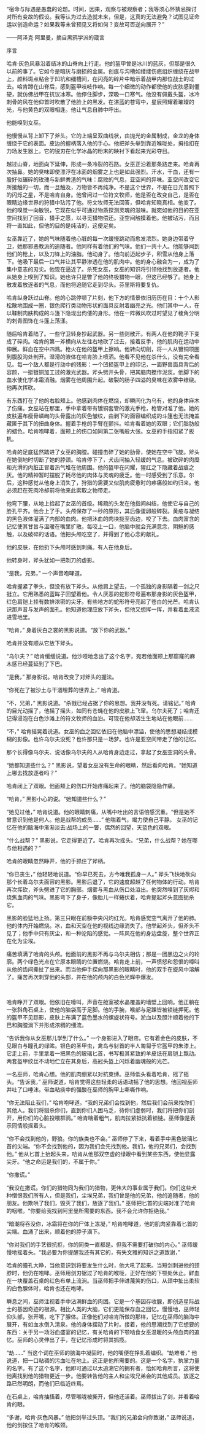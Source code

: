 
“宿命与际遇是愚蠢的论题。时间，因果，观察与被观察者；我等须心怀猜忌探讨对所有变故的假设。我等认为过去造就未来，但是，这真的无法避免？试图见证命运以创造命运？如果我等未曾预见又将如何？变故可否逆向展开？”

——阿泽克·阿里曼，摘自黑鸦学派的箴言


序言

哈肯·灰色风暴沿着结冰的山脊向上行走。他的盔甲曾是冰川的蓝灰，但那是很久以前的事了。它如今是暗灰与磨损的金属。创痕与沟槽如缕缕伤疤组织缠绕在战甲上，颜料斑点粘合于凹坑和细槽间，在闪亮的碎片中暗示着战甲内那位战士的过去。哈肯蹲在山脊后，感到盔甲吱吱作响。每一个细微的动作都使他的皮肤感到僵硬，就仿佛战甲在抗议冰寒。他停住脚步，深吸一口寒气。他没有佩戴头盔，冰冷刺骨的风在他仰首时吹散了他脸上的黑发。在湛蓝的苍穹中，星辰照耀着璀璨的光，与他黄色的双眼相逢。他让气息自肺中呼出。

他能嗅到女巫。

他慢慢从背上卸下了斧头。它的上端呈双曲线状，由抛光的金属制成，金龙的身体缠绕于它的表面。皮边的握柄落入他的手心。他把斧头举到靠近喉咙处，拇指扣在力场发生器上。它的锐刃在化学冰晶的粉末的映衬下看起来光彩夺目。

越过山脊，地面向下延伸，形成一条冷裂的石路。女巫正沿着那条路走来。哈肯再次抽鼻。她的臭味即使漂浮在冰面的烟雾之上也是如此强烈。汗水，干血，还有一股好似碾碎的玫瑰与新鲜粪渣的气味：腐败的气息，亚空间的异味。亚空间改变它所接触的一切，而一旦触及，万物皆不再纯净。不是这个世界，不是在日光普照下的闪烁之星，不是哈肯自身。他曾问过一位符文牧师，他是否在改变自己，是否在眼睛边缘世界的狩猎中玷污了他。符文牧师无法回答，但哈肯知晓真相。他变了。他的嗅觉一向敏锐，它现在似乎可通过物质探测灵魂的滋味。就宛如他的目的在亚空间找到了回音，猎手之愿，以寻觅猎物偿还。亚空间触摸着他。他被玷污，而且将一直如此，但他的目的是纯洁的，这便足矣。

女巫靠近了，她的气味随着他心脏的每一次缓慢跳动而愈发浓烈。她身边带着守卫，她那邪恶教派的追随者。他同样有着他们的气味。他们一共十人。他能够闻到他们的枪上，以及刀锋上的油脂。他动身了。他向前迈起步子，积雪从他身上落下。他吸下最后一口气并让其平静渗透在他的肌肉中。他的身心融合为一，成为了集中意志的刃尖。他现在逼近了。杀死女巫，女巫的知识将引领他找到放逐者。他从她身上嗅到了知识。她也许只是瞥了他的终极猎物一眼，但这已经够了。她身上散发着放逐者的气息，而他将追随它走到尽头。芬里斯将要复仇。

哈肯纵身跃过山脊。他的心跳停顿了片刻，他下方的情景依旧历历在目：十个人影松散地围成一圈，银色爬行类动物形状的面具反射着幽亮之光。他们其中一人，在以鞣制肉肤构成的斗篷下隐现出佝偻的身形。他在一阵微风吹过时望见了棱角分明的刺青图饰在斗篷上荡漾。

随后哈肯着陆了。一些守卫转身抄起武器。另一些则散开。有两人在他的靴子下变成了碎肉。哈肯的第一斧横向从左往右地砍了过去，接着反手，他的肌肉在运动中伸展。鲜血在空中四溅。枪火在他的盔甲上擦响。他转向切削，将一人从镀铜项圈到腹股沟处剖开。湿滑的液体在哈肯脸上喷洒。他看不见他在杀什么，没有完全看见。每一个敌人都是行动中的残影：一个凹损盔甲上的印记，一面野兽面具背后的容颜，一挺镀铜加工过的激光武器。斧头劈开头骨，把其脑肉搅作泥浆。他脚下的血水使化学冰霜消融。烟雾在他周围升起。破裂的肠子四溢的臭味在浓雾中缭绕。他再次挥砍。

有东西打在了他的右脸颊上。他感到肉体在燃烧，却瞬间化为乌有，他的身体麻木了伤痛。女巫站在那里，手中拿着带有镀铜套管的激光手枪，枪管对准了他。她的皮肤遍布瘦骨嶙峋的头骨露出的灰色皱纹，由剥下的面容编织成的斗篷也无法掩盖藏匿于其下的扭曲身体。握着手枪的手臂在颤抖。哈肯看着她的双眼；它们脂肪般的蜡色。哈肯咆哮着，面颊上的伤口如同第二张嘴般大张。女巫的手指扣紧了扳机。

哈肯的足底猛然踏进了女巫的胸膛。碰撞击碎了她的肋骨，使她在空中飞旋。斧头在她倒地时切断了她的脖颈。哈肯停下了，犬齿间抽入轻缓的气息。被砍碎的肉糜和光滑的内脏正冒着热气堆在他周围。他的盔甲在闪耀，猩红之下隐藏着战痕之灰。他的精神暂时摆脱了耗尽他的肉体与灵魂的疲乏。他一时感受到了乐意。尔后，这种感觉从他身上消失了，狩猎的需要又似肌肉疲惫时的疼痛般如约归来。他必须赶在死肉冷却前将他来此索取之物带走。

他弯下腰，从地上拾起了女巫的首级。稀疏的头发在他指间纠结，他使它与自己的脸孔平齐。他合上了手。头颅保存了一秒的原形，其后像蛋卵般碎裂。黄疮与凝结的黑色液体灌满了内部的血肉。他把沐血的肉块拢至齿边，咬了下去。血肉富含的记忆使其甘旨与温暖在嘴里扩散。每咬上一口，他脑中就会充满意念，阴魅的感触，以及破碎的话语。他把头颅吃空了，并得到了他心念的献礼。

他的皮肤，在他扔下头颅时感到刺痛。有人在他身后。

他转身时，斧头犹如一把剃刀的虚影。

“是我，兄弟，” 一个声音咆哮道。

哈肯握紧了拳头，但没有放下斧头。从他肩上望去，一个孤独的身影隔着一剑之尺挺立。它用熟悉的蓝眸子回望着他。令人厌恶的蛇形符号遍布那身影的灰色盔甲，红色肩铠上挂有数排浓密的尖牙。有些地方的蛇形符号亮起了苍白的光芒。哈肯认识那声音与发声的面孔。他知道他理应放下斧头，但他又想挥一挥，并看着血液流进雪地里。

“哈肯，” 身着灰白之裳的黑影说道。“放下你的武器。”

哈肯并没有顺从它放下斧头。

“乌尔夫？” 哈肯缓缓说道。他沙哑地念出了这个名字，宛若他面颊上那窟窿的麻木感已经蔓延到了下巴。

“是我，” 那身影说。哈肯改变了对斧头的握法。

“你死在了被沙土与干涸埋葬的世界上，” 哈肯道。

“不，兄弟，” 黑影说道。“杀戮已经占据了你的思想。我并没有死。请铭记。” 哈肯的目光动摇了，他摇了摇头，如同有苍蝇在他的皮肤上飞窜。乌尔夫死了；哈肯还记得浸泡在白色沙滩上的符文牧师的血泊。可现在他却活生生地站在他眼前……

“不，” 哈肯摇晃着说道。女巫的血之回忆依旧在他脑中漂溢，使他的思想凝结成模糊的影像。也许乌尔夫没死？也许那只是一场梦。也许是亚空间带走了他的记忆。

那个长得像乌尔夫、说话像乌尔夫的人从哈肯身边走过，拿起了女巫空洞的头骨。

“她都知道些什么？” 黑影说，望着女巫没有生命的眼睛，然后看向哈肯。“她知道上哪去找放逐者吗？”

哈肯闭上了双眼。他面颊上的伤口开始疼痛起来了。他的脑袋隐隐作痛。

“哈肯，” 黑影小心的说。“她知道些什么？”

“她见过他，” 哈肯说道。他的眼睛刺痛，从嘴中吐出的言语倍感沉重。“但是她不曾意识到他是何人。他是战帮的成员……” 他喘着气，竭力使自己平静。 女巫的记忆在他的脑海中渐渐淡去:战场上的一瞥，偶然的回望，天蓝色的双眼。

“什么战帮？” 黑影说，它走得更近了。哈肯再次摇头。“兄弟，什么战帮？她在哪与他相遇的？”

哈肯的眼睛忽然睁开，他的手抓住了斧柄。

“你已丧生，” 他轻轻地说道。“你早已死去，方今唯我孤身一人。” 斧头飞快地砍向那个长着乌尔夫面容的黑影。黑影后退了，它的速度超越了任何物体的行动。哈肯再次挥砍，斧头劈进了它的胸部。烟雾与黑血从伤口处溢出。他突然嗅到了灰烬和烧焦血肉的气味。黑影弯下了身子，像胎儿一样蜷伏着，哈肯提起斧头意图扼杀它。

黑影的脸猛地上扬。第三只眼在前额中央闪灼红光。哈肯感觉空气离开了他的肺。他的体内开始燃烧。冰，血和天空在他的视线边缘消失了。他举起斧头，但斧头不见了；他手中只有灰尘，和一种沦陷的感觉。一阵风在他的身边盘旋，整个世界正在化为尘埃。

痛苦填满了哈肯的头颅。他面前的黑影不再与乌尔夫相仿；那是一团黑边之火的轮廓。两个绿色光点在它原本眼睛的位置燃烧。哈肯走上前，一声愤怒和怨恨的嚎叫从他的齿间撕扯了出来。而当他伸手探向那黑影的眼睛时，他的双手在旋风中溶解了。痛苦再次刺穿他的头部，并在他的颅内的白色光辉中爆发。

 

哈肯睁开了双眼。他依旧在嚎叫，声音在舱室被水晶覆盖的墙壁上回响。他正躺在一张斜角石桌上，使他的脑袋高于足脚。他的手腕，喉部与足踝皆被锁链押死。他的盔甲不见踪影，皮肤上布满了蓝色墨水的螺旋状符号。淤血以及胆汁顺着他的下巴和胸膛淌下并形成浓稠的细流。

“告诉我你从女巫那儿学到了什么。” 一个身影进入了眼帘。它有着金色的皮肤，不见眼白与瞳孔的绿眸。银色的圣甲虫，禽鸟与豺首的半人匍匐于它盔甲的朱漆上。它走上前，手里拿着一把黑色的玻璃匕首，书写极其紧致的羊皮纸在肩铠上飘动。两套盔甲纹丝不动地伫立在其身后，高冠头盔上闪烁着幽魂般的光芒。

一名巫师，哈肯心想。他的肌肉绷紧以对抗束缚。巫师低头看着哈肯，摇了摇头。“告诉我，” 巫师说道，哈肯觉得这些轻柔的话语动摇了他的思想。他回视巫师并吐了口唾沫。带血粘痰中的强酸在巫师的胸甲上嘶嘶作响。

“你无法阻止我们，” 哈肯咆哮道。“我的兄弟们会找到他，然后我们会前来找你们其他人。我们将猎杀你们，直到你们人困马乏，待你们虚弱时，我们将把你们剖开，用你们的心脏投喂群鸦。” 哈肯喘着粗气，肌肉拉紧抵抗着锁链。巫师像是表示同情般摇着头。

“你不会找到他的，野狼。你的族类也不会。” 巫师停了下来，看着手中黑色玻璃匕首的尖端。“你不会找到他的，因为我们会先找到他。我们，他的兄弟们，会找到他。” 他从匕首上抬起头来，哈肯从他那双空虚的绿眼中看到某些东西，使他显露尖牙。“他之命运是我们的，不属于你。”

“你撒谎。”

“我没在撒谎。你们的猎物同为我们的猎物，更伟大的事业属于我们。你们这些犬种憎恨我们所有人，但是我们，尘埃兄弟，我们曾是他的兄弟，他的追随者，他的朋友。他欺哄了我们，毁灭了我们，放逐了我们。” 巫师把匕首的尖端对准了哈肯的咽喉。“你要给我找到阿里曼所需要的东西。我不会允许你拒绝我。”

“暗潮将吞没你，冰霜将在你的尸体上冻凝，” 哈肯咆哮道，他的肌肉紧靠着匕首的尖端。血涌了出来，顺着他的脖子滴下。

“你对我们的手艺很抗拒，你的同类一直都是。但我不需要打破你的内心。” 巫师缓慢地摇着头。“我必要为你提醒我还有其它的，有失文雅的知识之道致谢，”

哈肯的瞳孔大睁，当他意识到将要发生什么时，他大吼了起来。当短剑刺进他的颈脖时，他仍在咆哮。巫师用剑刃锯过了哈肯的喉咙，正好在他的下颚处休止。鲜血在一块覆盖石桌的红色布单上流淌。当巫师把手伸进蔑笑的伤口，从颈中扯出柔软的白色腺体时，哈肯也还在咆哮。

瞬息之间，巫师注视着手中沾满鲜血的肉团。它是一个基因存收腺，即创造星际战士的基因奇迹的根源。相比人类的大脑，它们更能保存血之回忆。慢慢地，巫师轻仰头部，张开嘴，吃下了腺体。正像他们对哈肯所做的那样，记忆在巫师的脑海中展开，有如血水倒入清泉。他的身体摆动了片时。接着，他的思潮找到了它想要的东西：关于另一场浴血盛宴的记忆，有关哈肯的下颚啮食女巫温暖的头颅血肉的追忆。巫师的心灵伸出了手，在记忆形成时将其抓揽。

“劫……” 当这个词在巫师的脑海中凝固时，他的嘴便在挣扎着编织。“劫难者，” 他说道，把一口粘稠的污血吐在地上。这正是他所需要的。这是一个名字，执掌力量的名字。有了这个名字，他即可通过以太追溯它的拥有者，恰如哈肯所言，这将使他离找到他的猎物更近一步。他要转告他的主人和尘埃兄弟会的其他成员。放逐之路已然明朗，而他们已临近终焉。

在石桌上，哈肯抽搐着，尽管喉咙被撕开，但他还活着。巫师拔出了剑，并看着哈肯的眼。

“多谢，哈肯·灰色风暴。” 他把剑举过头顶。“我们的兄弟会向你致谢，” 巫师说道，他的剑按住了哈肯的喉颈。
